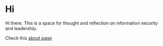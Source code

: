 # Hi

Hi there. This is a space for thought and reflection on information security and leadership.

Check this [about page](/about)
